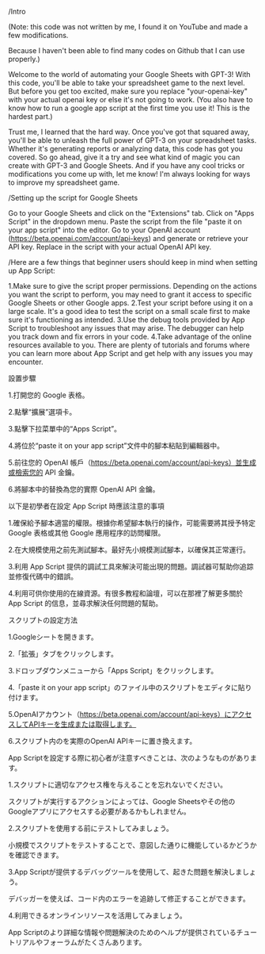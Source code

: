 /Intro

 (Note: this code was not written by me, I found it on YouTube and made a few modifications. 
 
 Because I haven't been able to find many codes on Github that I can use properly.)
 
Welcome to the world of automating your Google Sheets with GPT-3!
With this code, you'll be able to take your spreadsheet game to the next level.
But before you get too excited, make sure you replace "your-openai-key" with your actual openai key or else it's not going to work.
(You also have to know how to run a google app script at the first time you use it! This is the hardest part.)

Trust me, I learned that the hard way.
Once you've got that squared away, you'll be able to unleash the full power of GPT-3 on your spreadsheet tasks.
Whether it's generating reports or analyzing data, this code has got you covered.
So go ahead, give it a try and see what kind of magic you can create with GPT-3 and Google Sheets.
And if you have any cool tricks or modifications you come up with, let me know!
I'm always looking for ways to improve my spreadsheet game.


/Setting up the script for Google Sheets

Go to your Google Sheets and click on the "Extensions" tab.
Click on "Apps Script" in the dropdown menu.
Paste the script from the file "paste it on your app script" into the editor.
Go to your OpenAI account (https://beta.openai.com/account/api-keys) and generate or retrieve your API key.
Replace <Your-OPENAI-KEY> in the script with your actual OpenAI API key.


/Here are a few things that beginner users should keep in mind when setting up App Script:

1.Make sure to give the script proper permissions. Depending on the actions you want the script to perform, you may need to grant it access to specific Google Sheets or other Google apps.
2.Test your script before using it on a large scale. It's a good idea to test the script on a small scale first to make sure it's functioning as intended.
3.Use the debug tools provided by App Script to troubleshoot any issues that may arise. The debugger can help you track down and fix errors in your code.
4.Take advantage of the online resources available to you. There are plenty of tutorials and forums where you can learn more about App Script and get help with any issues you may encounter.




設置步驟
 
1.打開您的 Google 表格。
 
2.點擊“擴展”選項卡。
 
3.點擊下拉菜單中的“Apps Script”。
 
4.將位於“paste it on your app script”文件中的腳本粘貼到編輯器中。
 
5.前往您的 OpenAI 帳戶（https://beta.openai.com/account/api-keys）並生成或檢索您的 API 金鑰。
 
6.將腳本中的<Your-OPENAI-KEY>替換為您的實際 OpenAI API 金鑰。

 
以下是初學者在設定 App Script 時應該注意的事項

1.確保給予腳本適當的權限。根據你希望腳本執行的操作，可能需要將其授予特定 Google 表格或其他 Google 應用程序的訪問權限。
 
2.在大規模使用之前先測試腳本。最好先小規模測試腳本，以確保其正常運行。
 
3.利用 App Script 提供的調試工具來解決可能出現的問題。調試器可幫助你追踪並修復代碼中的錯誤。
 
4.利用可供你使用的在線資源。有很多教程和論壇，可以在那裡了解更多關於 App Script 的信息，並尋求解決任何問題的幫助。




スクリプトの設定方法
 
1.Googleシートを開きます。
 
2.「拡張」タブをクリックします。
 
3.ドロップダウンメニューから「Apps Script」をクリックします。
 
4.「paste it on your app script」のファイル中のスクリプトをエディタに貼り付けます。
 
5.OpenAIアカウント（https://beta.openai.com/account/api-keys）にアクセスしてAPIキーを生成または取得します。
 
6.スクリプト内の<Your-OPENAI-KEY>を実際のOpenAI APIキーに置き換えます。

 
App Scriptを設定する際に初心者が注意すべきことは、次のようなものがあります。

1.スクリプトに適切なアクセス権を与えることを忘れないでください。
 
  スクリプトが実行するアクションによっては、Google Sheetsやその他のGoogleアプリにアクセスする必要があるかもしれません。
 
2.スクリプトを使用する前にテストしてみましょう。
 
  小規模でスクリプトをテストすることで、意図した通りに機能しているかどうかを確認できます。
 
3.App Scriptが提供するデバッグツールを使用して、起きた問題を解決しましょう。
 
  デバッガーを使えば、コード内のエラーを追跡して修正することができます。
 
4.利用できるオンラインリソースを活用してみましょう。
 
  App Scriptのより詳細な情報や問題解決のためのヘルプが提供されているチュートリアルやフォーラムがたくさんあります。
